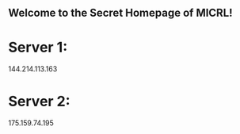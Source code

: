 ## Welcome to the Secret Homepage of MICRL!
# Server 1:
144.214.113.163
# Server 2:
175.159.74.195







